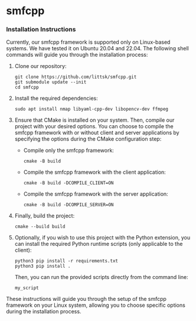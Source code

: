 # smfcpp

### Installation Instructions
Currently, our smfcpp framework is supported only on Linux-based systems. We have tested it on Ubuntu 20.04 and 22.04. The following shell commands will guide you through the installation process:

1. Clone our repository:

   ```shell
   git clone https://github.com/littsk/smfcpp.git
   git submodule update --init
   cd smfcpp
   ```

2. Install the required dependencies:

   ```shell
   sudo apt install nmap libyaml-cpp-dev libopencv-dev ffmpeg
   ```

3. Ensure that CMake is installed on your system. Then, compile our project with your desired options. You can choose to compile the smfcpp framework with or without client and server applications by specifying the options during the CMake configuration step:

   - Compile only the smfcpp framework:

     ```shell
     cmake -B build
     ```

   - Compile the smfcpp framework with the client application:

     ```shell
     cmake -B build -DCOMPILE_CLIENT=ON
     ```

   - Compile the smfcpp framework with the server application:

     ```shell
     cmake -B build -DCOMPILE_SERVER=ON
     ```

4. Finally, build the project:

   ```shell
   cmake --build build
   ```
5. Optionally, if you wish to use this project with the Python extension, you can install the required Python runtime scripts (only applicable to the client):
   ```shell
   python3 pip install -r requirements.txt
   python3 pip install .
   ```
   Then, you can run the provided scripts directly from the command line:
   ```shell
   my_script
   ```
These instructions will guide you through the setup of the smfcpp framework on your Linux system, allowing you to choose specific options during the installation process.
